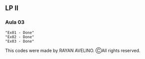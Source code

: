 ## LP II ##

### Aula 03 ###

```
"Ex01 - Done"
"Ex02 - Done"
"Ex03 - Done"
```

This codes were made by RAYAN AVELINO. ⒸAll rights reserved.